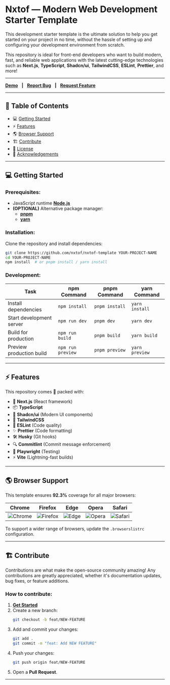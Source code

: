 
# Nxtof — Modern Web Development Starter Template

This development starter template is the ultimate solution to help you get started on your project in no time, without the hassle of setting up and configuring your development environment from scratch.

This repository is ideal for front-end developers who want to build modern, fast, and reliable web applications with the latest cutting-edge technologies such as **Next.js**, **TypeScript**, **Shadcn/ui**, **TailwindCSS**, **ESLint**, **Prettier**, and more!

---

**[Demo](#)** &nbsp;&nbsp;**|**&nbsp;&nbsp; **[Report Bug](#)** &nbsp;&nbsp;**|**&nbsp;&nbsp; **[Request Feature](#)**

---

## 📌 Table of Contents

- 💻 [Getting Started](#-getting-started)
- ⚡ [Features](#-features)
- 🌎 [Browser Support](#-browser-support)
- 🏗️ [Contribute](#-contribute)
- 📜 [License](#-license)
- 💎 [Acknowledgements](#-acknowledgements)

---

## 💻 Getting Started

### Prerequisites:

- JavaScript runtime **[Node.js](https://nodejs.org/en)**
- **(OPTIONAL)** Alternative package manager:
  - **[pnpm](https://pnpm.io/installation)**
  - **[yarn](https://yarnpkg.com/getting-started/install)**

### Installation:

Clone the repository and install dependencies:

```bash
git clone https://github.com/nxtof/nxtof-template YOUR-PROJECT-NAME
cd YOUR-PROJECT-NAME
npm install  # or pnpm install / yarn install
```

### Development:

| Task                          | npm Command         | pnpm Command       | yarn Command       |
| ----------------------------- | ------------------- | ------------------ | ------------------ |
| Install dependencies          | `npm install`      | `pnpm install`     | `yarn install`     |
| Start development server      | `npm run dev`      | `pnpm dev`         | `yarn dev`         |
| Build for production          | `npm run build`    | `pnpm build`       | `yarn build`       |
| Preview production build      | `npm run preview`  | `pnpm preview`     | `yarn preview`     |

---

## ⚡ Features

This repository comes 🔋 packed with:

- 🚀 **Next.js** (React framework)
- 📦 **TypeScript**
- 🎨 **Shadcn/ui** (Modern UI components)
- 🎨 **TailwindCSS**
- 🧹 **ESLint** (Code quality)
- ✨ **Prettier** (Code formatting)
- 🛠️ **Husky** (Git hooks)
- 🔍 **Commitlint** (Commit message enforcement)
- 🧪 **Playwright** (Testing)
- ⚡ **Vite** (Lightning-fast builds)

---

## 🌎 Browser Support

This template ensures **92.3%** coverage for all major browsers:

|            Chrome             |             Firefox              |             Edge             |        Opera         | Safari                       |
| :---------------------------: | :------------------------------: | :--------------------------: | :------------------: | ---------------------------- |
| ![Chrome](https://github.com/alrra/browser-logos/blob/main/src/chrome/chrome_64x64.png) | ![Firefox](https://github.com/alrra/browser-logos/blob/main/src/firefox/firefox_64x64.png) | ![Edge](https://github.com/alrra/browser-logos/blob/main/src/edge/edge_64x64.png) | ![Opera](https://github.com/alrra/browser-logos/blob/main/src/opera/opera_64x64.png) | ![Safari](https://github.com/alrra/browser-logos/blob/main/src/safari/safari_64x64.png) |

To support a wider range of browsers, update the `.browserslistrc` configuration.

---

## 🏗️ Contribute

Contributions are what make the open-source community amazing! Any contributions are greatly appreciated, whether it's documentation updates, bug fixes, or feature additions.

### How to contribute:

1. **[Get Started](#-getting-started)**
2. Create a new branch:
   ```bash
   git checkout -b feat/NEW-FEATURE
   ```
3. Add and commit your changes:
   ```bash
   git add .
   git commit -m "feat: Add NEW FEATURE"
   ```
4. Push your changes:
   ```bash
   git push origin feat/NEW-FEATURE
   ```
5. Open a **Pull Request**.

---

##